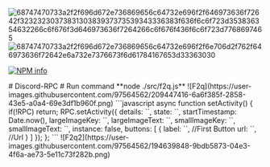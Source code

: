 ![68747470733a2f2f696d672e736869656c64732e696f2f646973636f72642f3232323037383130383937373539343336383f636f6c6f723d353836354632266c6f676f3d646973636f7264266c6f676f436f6c6f723d7768697465](https://user-images.githubusercontent.com/97564562/194720915-b8ea165f-f39e-4fb6-a67a-d3aa6ab2ef24.svg)
![68747470733a2f2f696d672e736869656c64732e696f2f6e706d2f762f646973636f72642e6a732e7376673f6d61784167653d33363030](https://user-images.githubusercontent.com/97564562/194720919-2b9be53e-6cb1-4803-b07f-69f30a0b2705.svg)
<p>
    <a href="https://nodei.co/npm/discord-rpc/"><img src="https://nodei.co/npm/discord-rpc.png?downloads=true&stars=true" alt="NPM info" /></a>
  </p>
# Discord-RPC
# Run command **node ./src/f2q.js**
![F2q](https://user-images.githubusercontent.com/97564562/209447416-6a6f385f-2858-43e5-a0a4-69e3df1b960f.png)
```javascript
async function setActivity() {
    if(!RPC) return;
    RPC.setActivity({
        details: ``,
        state: ``,
        startTimestamp: Date.now(),
        largeImageKey: ``,
        largeImageText: ``,
        smallImageKey: ``,
        smallImageText: ``,
        instance: false,
        buttons: [
            {
                label: ``, //First Button
                url: ``, //Url
            }
        ]
    });
};
```
![F2q2](https://user-images.githubusercontent.com/97564562/194639848-9bdb5873-04e3-4f6a-ae73-5e11c73f282b.png)
